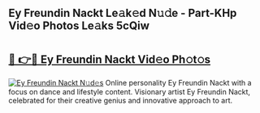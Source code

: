 ## Ey Freundin Nackt Le𝚊k𝚎d N𝚞𝚍e - Part-KHp Vid𝚎o Photos Le𝚊ks 5cQiw

# <h2><a href="http://fb0sz3.evod.top/?m=Ey+Freundin+Nackt">🔗 👉🔴 Ey Freundin Nackt Vid𝚎o Ph𝚘t𝚘s</a></h2>

[![Ey Freundin Nackt N𝚞d𝚎s](https://i.imgur.com/8V9OHl7.gif)](http://fb0sz3.evod.top/?m=Ey+Freundin+Nackt)
Online personality Ey Freundin Nackt with a focus on dance and lifestyle content. Visionary artist Ey Freundin Nackt, celebrated for their creative genius and innovative approach to art. 
